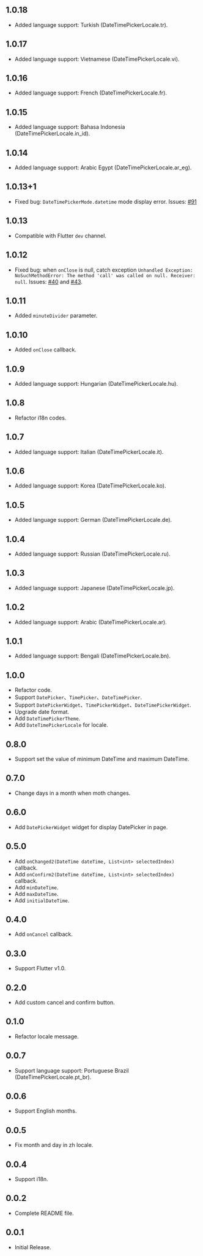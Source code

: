 ## 1.0.18

- Added language support: Turkish (DateTimePickerLocale.tr).

## 1.0.17

- Added language support: Vietnamese (DateTimePickerLocale.vi).

## 1.0.16

- Added language support: French (DateTimePickerLocale.fr).

## 1.0.15

- Added language support: Bahasa Indonesia (DateTimePickerLocale.in_id).

## 1.0.14

- Added language support: Arabic Egypt (DateTimePickerLocale.ar_eg).

## 1.0.13+1

- Fixed bug: `DateTimePickerMode.datetime` mode display error. Issues: [#91](https://github.com/dylanwuzh/flutter-cupertino-date-picker/issues/91)

## 1.0.13

- Compatible with Flutter `dev` channel.

## 1.0.12

- Fixed bug: when `onClose` is null, catch exception `Unhandled Exception: NoSuchMethodError: The method 'call' was called on null. Receiver: null`. Issues: [#40](https://github.com/wuzhendev/flutter-cupertino-date-picker/issues/40) and [#43](https://github.com/wuzhendev/flutter-cupertino-date-picker/issues/43).

## 1.0.11

- Added `minuteDivider` parameter.

## 1.0.10

- Added `onClose` callback.

## 1.0.9

- Added language support: Hungarian (DateTimePickerLocale.hu).

## 1.0.8

- Refactor i18n codes.

## 1.0.7

- Added language support: Italian (DateTimePickerLocale.it).

## 1.0.6

- Added language support: Korea (DateTimePickerLocale.ko).

## 1.0.5

- Added language support: German (DateTimePickerLocale.de).

## 1.0.4

- Added language support: Russian (DateTimePickerLocale.ru).

## 1.0.3

- Added language support: Japanese (DateTimePickerLocale.jp).

## 1.0.2

- Added language support: Arabic (DateTimePickerLocale.ar).

## 1.0.1

- Added language support: Bengali (DateTimePickerLocale.bn).

## 1.0.0

- Refactor code.
- Support `DatePicker`、`TimePicker`、`DateTimePicker`.
- Support `DatePickerWidget`、`TimePickerWidget`、`DateTimePickerWidget`.
- Upgrade date format.
- Add `DateTimePickerTheme`.
- Add `DateTimePickerLocale` for locale.

## 0.8.0

- Support set the value of minimum DateTime and maximum DateTime.

## 0.7.0

- Change days in a month when moth changes.

## 0.6.0

- Add `DatePickerWidget` widget for display DatePicker in page.

## 0.5.0

- Add `onChanged2(DateTime dateTime, List<int> selectedIndex)` callback.
- Add `onConfirm2(DateTime dateTime, List<int> selectedIndex)` callback.
- Add `minDateTime`.
- Add `maxDateTime`.
- Add `initialDateTime`.

## 0.4.0

- Add `onCancel` callback.

## 0.3.0

- Support Flutter v1.0.

## 0.2.0

- Add custom cancel and confirm button.

## 0.1.0

- Refactor locale message.

## 0.0.7

- Support language support: Portuguese Brazil (DateTimePickerLocale.pt_br).

## 0.0.6

- Support English months.

## 0.0.5

- Fix month and day in zh locale.

## 0.0.4

- Support i18n.

## 0.0.2

- Complete README file.

## 0.0.1

- Initial Release.
